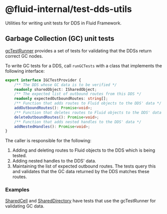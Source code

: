 # @fluid-internal/test-dds-utils

Utilities for writing unit tests for DDS in Fluid Framework.

## Garbage Collection (GC) unit tests
[gcTestRunner](./src/gcTestRunner.ts) provides a set of tests for validating that the DDSs return correct GC nodes.

To write GC tests for a DDS, call `runGCTests` with a class that implements the following interface:
```typescript
export interface IGCTestProvider {
    /** The DDS whose GC data is to be verified */
    readonly sharedObject: ISharedObject;
    /** The expected list of outbound routes from this DDS */
    readonly expectedOutboundRoutes: string[];
    /** Function that adds routes to Fluid objects to the DDS' data */
    addOutboundRoutes(): Promise<void>;
    /** Function that deletes routes to Fluid objects to the DDS' data */
    deleteOutboundRoutes(): Promise<void>;
    /** Function that adds nested handles to the DDS' data */
    addNestedHandles(): Promise<void>;
}
```

The caller is responsible for the following:
1. Adding and deleting routes to Fluid objects to the DDS which is being tested.
2. Adding nested handles to the DDS' data.
3. Maintaining the list of expected outbound routes. The tests query this and validates that the GC data returned by the DDS matches these routes.

### Examples
[SharedCell](../cell/src/test/cell.spec.ts) and [SharedDirectory](../map/test/directory.spec.ts) have tests that use the gcTestRunner for validating GC data.
